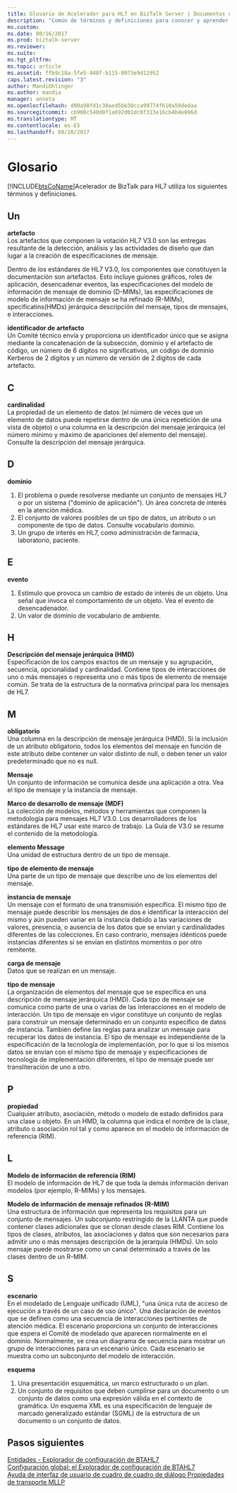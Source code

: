 ```yaml
---
title: Glosario de Acelerador para HL7 en BizTalk Server | Documentos de Microsoft
description: "Común de términos y definiciones para conocer y aprender a usar el Acelerador de BizTalk para HL7"
ms.custom: 
ms.date: 08/16/2017
ms.prod: biztalk-server
ms.reviewer: 
ms.suite: 
ms.tgt_pltfrm: 
ms.topic: article
ms.assetid: ffb9c18a-5fe5-448f-b115-0973e9d12952
caps.latest.revision: "3"
author: MandiOhlinger
ms.author: mandia
manager: anneta
ms.openlocfilehash: d90a98fd1c30aed5bb38cca99774f610a59dedaa
ms.sourcegitcommit: cb908c540d8f1a692d01dc8f313e16cb4b4e696d
ms.translationtype: MT
ms.contentlocale: es-ES
ms.lasthandoff: 09/20/2017
---
```

# <a name="glossary"></a>Glosario
[!INCLUDE[btsCoName](../../includes/btsconame-md.md)]Acelerador de BizTalk para HL7 utiliza los siguientes términos y definiciones.

## <a name="a"></a>Un    
 **artefacto**    
 Los artefactos que componen la votación HL7 V3.0 son las entregas resultante de la detección, análisis y las actividades de diseño que dan lugar a la creación de especificaciones de mensaje.  
  
 Dentro de los estándares de HL7 V3.0, los componentes que constituyen la documentación son artefactos. Esto incluye guiones gráficos, roles de aplicación, desencadenar eventos, las especificaciones del modelo de información de mensaje de dominio (D-MIMs), las especificaciones de modelo de información de mensaje se ha refinado (R-MIMs), specificatins(HMDs) jerárquica descripción del mensaje, tipos de mensajes, e interacciones.  
  
 **identificador de artefacto**    
 Un Comité técnico envía y proporciona un identificador único que se asigna mediante la concatenación de la subsección, dominio y el artefacto de código, un número de 6 dígitos no significativos, un código de dominio Kerberos de 2 dígitos y un número de versión de 2 dígitos de cada artefacto.  

## <a name="c"></a>C
  
 **cardinalidad**    
 La propiedad de un elemento de datos (el número de veces que un elemento de datos puede repetirse dentro de una única repetición de una vista de objeto) o una columna en la descripción del mensaje jerárquica (el número mínimo y máximo de apariciones del elemento del mensaje). Consulte la descripción del mensaje jerárquica.  
  
## <a name="d"></a>D   
 **dominio**    
 1. El problema o puede resolverse mediante un conjunto de mensajes HL7 o por un sistema ("dominio de aplicación"). Un área concreta de interés en la atención médica. 
 2. El conjunto de valores posibles de un tipo de datos, un atributo o un componente de tipo de datos. Consulte vocabulario dominio. 
 3. Un grupo de interés en HL7, como administración de farmacia, laboratorio, paciente.  
  
## <a name="e"></a>E 
 **evento**    
 1. Estímulo que provoca un cambio de estado de interés de un objeto. Una señal que invoca el comportamiento de un objeto. Vea el evento de desencadenador. 
 2. Un valor de dominio de vocabulario de ambiente.  
  
 
## <a name="h"></a>H
**Descripción del mensaje jerárquica (HMD)**    
 Especificación de los campos exactos de un mensaje y su agrupación, secuencia, opcionalidad y cardinalidad. Contiene tipos de interacciones de uno o más mensajes o representa uno o más tipos de elemento de mensaje común. Se trata de la estructura de la normativa principal para los mensajes de HL7.  
  
## <a name="m"></a>M  
 **obligatorio**    
 Una columna en la descripción de mensaje jerárquica (HMD). Si la inclusión de un atributo obligatorio, todos los elementos del mensaje en función de este atributo debe contener un valor distinto de null, o deben tener un valor predeterminado que no es null.  
  
  
 **Mensaje**    
 Un conjunto de información se comunica desde una aplicación a otra. Vea el tipo de mensaje y la instancia de mensaje.  
  
 **Marco de desarrollo de mensaje (MDF)**    
 La colección de modelos, métodos y herramientas que componen la metodología para mensajes HL7 V3.0. Los desarrolladores de los estándares de HL7 usar este marco de trabajo. La Guía de V3.0 se resume el contenido de la metodología.  
  
 **elemento Message**    
 Una unidad de estructura dentro de un tipo de mensaje.  
  
 **tipo de elemento de mensaje**    
 Una parte de un tipo de mensaje que describe uno de los elementos del mensaje.  
  
 **instancia de mensaje**    
 Un mensaje con el formato de una transmisión específica. El mismo tipo de mensaje puede describir los mensajes de dos e identificar la interacción del mismo y aún pueden variar en la instancia debido a las variaciones de valores, presencia, o ausencia de los datos que se envían y cardinalidades diferentes de las colecciones. En caso contrario, mensajes idénticos puede instancias diferentes si se envían en distintos momentos o por otro remitente.  
  
 **carga de mensaje**    
 Datos que se realizan en un mensaje.  
  
 **tipo de mensaje**    
 La organización de elementos del mensaje que se especifica en una descripción de mensaje jerárquica (HMD). Cada tipo de mensaje se comunica como parte de una o varias de las interacciones en el modelo de interacción. Un tipo de mensaje en vigor constituye un conjunto de reglas para construir un mensaje determinado en un conjunto específico de datos de instancia. También define las reglas para analizar un mensaje para recuperar los datos de instancia. El tipo de mensaje es independiente de la especificación de la tecnología de implementación, por lo que si los mismos datos se envían con el mismo tipo de mensaje y especificaciones de tecnología de implementación diferentes, el tipo de mensaje puede ser transliteración de uno a otro.  

## <a name="p"></a>P  
 **propiedad**    
 Cualquier atributo, asociación, método o modelo de estado definidos para una clase u objeto. En un HMD, la columna que indica el nombre de la clase, atributo o asociación rol tal y como aparece en el modelo de información de referencia (RIM).  

## <a name="r"></a>L  
 **Modelo de información de referencia (RIM)**    
 El modelo de información de HL7 de que toda la demás información derivan modelos (por ejemplo, R-MIMs) y los mensajes.  
  
 **Modelo de información de mensaje refinados (R-MIM)**    
 Una estructura de información que representa los requisitos para un conjunto de mensajes. Un subconjunto restringido de la LLANTA que puede contener clases adicionales que se clonan desde clases RIM. Contiene los tipos de clases, atributos, las asociaciones y datos que son necesarios para admitir uno o más mensajes descripción de la jerarquía (HMDs). Un solo mensaje puede mostrarse como un canal determinado a través de las clases dentro de un R-MIM.  

## <a name="s"></a>S  
 **escenario**    
 En el modelado de Lenguaje unificado (UML), "una única ruta de acceso de ejecución a través de un caso de uso único". Una declaración de eventos que se definen como una secuencia de interacciones pertinentes de atención médica. El escenario proporciona un conjunto de interacciones que espera el Comité de modelado que aparecen normalmente en el dominio. Normalmente, se crea un diagrama de secuencia para mostrar un grupo de interacciones para un escenario único. Cada escenario se muestra como un subconjunto del modelo de interacción.  
  
 **esquema**    
 1. Una presentación esquemática, un marco estructurado o un plan. 
 2. Un conjunto de requisitos que deben cumplirse para un documento o un conjunto de datos como una expresión válida en el contexto de gramática. Un esquema XML es una especificación de lenguaje de marcado generalizado estándar (SGML) de la estructura de un documento o un conjunto de datos.

## <a name="next-steps"></a>Pasos siguientes
[Entidades - Explorador de configuración de BTAHL7](parties-tab.md)  
[Configuración global: el Explorador de configuración de BTAHL7](global-settings-tab.md)  
[Ayuda de interfaz de usuario de cuadro de cuadro de diálogo Propiedades de transporte MLLP](mllp-transport-properties-dialog-box-ui-help.md)
